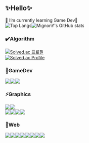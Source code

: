 ## ✨Hello✨
🌱 I’m currently learning Game Dev🌱<br>
![Top Langs](https://github-readme-stats-sigma-five.vercel.app/api/top-langs/?username=MignonY&layout=Demo&theme=dracula)![MignonY's GitHub stats](https://github-readme-stats-sigma-five.vercel.app/api?username=MignonY&show_icons=true&theme=tokyonight)
<br/>

### ✔️Algorithm
[![Solved.ac
프로필](http://mazassumnida.wtf/api/mini/generate_badge?boj=mignony)](https://solved.ac/mignony)<br>
[![Solved.ac Profile](http://mazassumnida.wtf/api/v2/generate_badge?boj=mignony)](https://solved.ac/mignony)<br>


### 🔭GameDev
<img src="https://img.shields.io/badge/unreal engine-0E1128?style=for-the-badge&logo=unrealengine&logoColor=white"><img src="https://img.shields.io/badge/unity-2C4F7C?style=for-the-badge&logo=unity&logoColor=white"><img src="https://img.shields.io/badge/c++-00599C?style=for-the-badge&logo=c%2B%2B&logoColor=white">

### ⚡Graphics
<img src="https://img.shields.io/badge/MAYA-00B388?style=for-the-badge&logo=autodesk&logoColor=white"><img src="https://img.shields.io/badge/3dsMax-66CCFF?style=for-the-badge&logo=autodesk&logoColor=white"><br>
<img src="https://img.shields.io/badge/Photoshop-31A8FF?style=for-the-badge&logo=adobephotoshop&logoColor=white"><img src="https://img.shields.io/badge/Illustrator-FF9A00?style=for-the-badge&logo=adobeillustrator&logoColor=white"><img src="https://img.shields.io/badge/PremierePro-9999FF?style=for-the-badge&logo=adobepremierepro&logoColor=white"><img src="https://img.shields.io/badge/AfterEffects-512BD4?style=for-the-badge&logo=adobeaftereffects&logoColor=white">

### 💬Web
<img src="https://img.shields.io/badge/vue.js-4FC08D?style=for-the-badge&logo=vuedotjs&logoColor=white"><img src="https://img.shields.io/badge/bootstrap-7952B3?style=for-the-badge&logo=bootstrap&logoColor=white"><img src="https://img.shields.io/badge/html-E34F26?style=for-the-badge&logo=html5&logoColor=white"><img src="https://img.shields.io/badge/css-1572B6?style=for-the-badge&logo=css3&logoColor=white"><img src="https://img.shields.io/badge/django-092E20?style=for-the-badge&logo=django&logoColor=white"><img src="https://img.shields.io/badge/SQLite-003B57?style=for-the-badge&logo=sqlite&logoColor=black"><img src="https://img.shields.io/badge/python-3776AB?style=for-the-badge&logo=python&logoColor=white"><img src="https://img.shields.io/badge/javascript-F7DF1E?style=for-the-badge&logo=javascript&logoColor=black">

<!--
**MignonY/MignonY** is a ✨ _special_ ✨ repository because its `README.md` (this file) appears on your GitHub profile.

Here are some ideas to get you started:

- 🔭 I’m currently working on ...
- 🌱 I’m currently learning ...
- 👯 I’m looking to collaborate on ...
- 🤔 I’m looking for help with ...
- 💬 Ask me about ...
- 📫 How to reach me: ...
- 😄 Pronouns: ...
- ⚡ Fun fact: ...
-->

